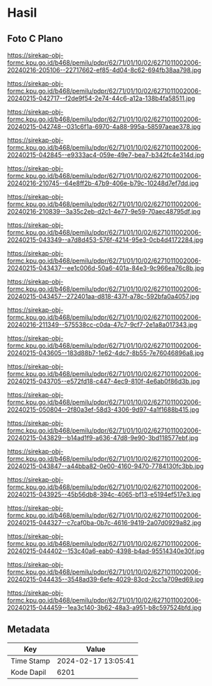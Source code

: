 # Hasil

## Foto C Plano

https://sirekap-obj-formc.kpu.go.id/b468/pemilu/pdpr/62/71/01/10/02/6271011002006-20240216-205106--22717662-ef85-4d04-8c62-694fb38aa798.jpg

https://sirekap-obj-formc.kpu.go.id/b468/pemilu/pdpr/62/71/01/10/02/6271011002006-20240215-042717--f2de9f54-2e74-44c6-a12a-138b4fa58511.jpg

https://sirekap-obj-formc.kpu.go.id/b468/pemilu/pdpr/62/71/01/10/02/6271011002006-20240215-042748--031c6f1a-6970-4a88-995a-58597aeae378.jpg

https://sirekap-obj-formc.kpu.go.id/b468/pemilu/pdpr/62/71/01/10/02/6271011002006-20240215-042845--e9333ac4-059e-49e7-bea7-b342fc4e314d.jpg

https://sirekap-obj-formc.kpu.go.id/b468/pemilu/pdpr/62/71/01/10/02/6271011002006-20240216-210745--64e8ff2b-47b9-406e-b79c-10248d7ef7dd.jpg

https://sirekap-obj-formc.kpu.go.id/b468/pemilu/pdpr/62/71/01/10/02/6271011002006-20240216-210839--3a35c2eb-d2c1-4e77-9e59-70aec48795df.jpg

https://sirekap-obj-formc.kpu.go.id/b468/pemilu/pdpr/62/71/01/10/02/6271011002006-20240215-043349--a7d8d453-576f-4214-95e3-0cb4d4172284.jpg

https://sirekap-obj-formc.kpu.go.id/b468/pemilu/pdpr/62/71/01/10/02/6271011002006-20240215-043437--ee1c006d-50a6-401a-84e3-9c966ea76c8b.jpg

https://sirekap-obj-formc.kpu.go.id/b468/pemilu/pdpr/62/71/01/10/02/6271011002006-20240215-043457--272401aa-d818-437f-a78c-592bfa0a4057.jpg

https://sirekap-obj-formc.kpu.go.id/b468/pemilu/pdpr/62/71/01/10/02/6271011002006-20240216-211349--575538cc-c0da-47c7-9cf7-2e1a8a017343.jpg

https://sirekap-obj-formc.kpu.go.id/b468/pemilu/pdpr/62/71/01/10/02/6271011002006-20240215-043605--183d88b7-1e62-4dc7-8b55-7e76046896a8.jpg

https://sirekap-obj-formc.kpu.go.id/b468/pemilu/pdpr/62/71/01/10/02/6271011002006-20240215-043705--e572fd18-c447-4ec9-810f-4e6ab0f86d3b.jpg

https://sirekap-obj-formc.kpu.go.id/b468/pemilu/pdpr/62/71/01/10/02/6271011002006-20240215-050804--2f80a3ef-58d3-4306-9d97-4a1f1688b415.jpg

https://sirekap-obj-formc.kpu.go.id/b468/pemilu/pdpr/62/71/01/10/02/6271011002006-20240215-043829--b14ad1f9-a636-47d8-9e90-3bd118577ebf.jpg

https://sirekap-obj-formc.kpu.go.id/b468/pemilu/pdpr/62/71/01/10/02/6271011002006-20240215-043847--a44bba82-0e00-4160-9470-7784130fc3bb.jpg

https://sirekap-obj-formc.kpu.go.id/b468/pemilu/pdpr/62/71/01/10/02/6271011002006-20240215-043925--45b56db8-394c-4065-bf13-e5194ef517e3.jpg

https://sirekap-obj-formc.kpu.go.id/b468/pemilu/pdpr/62/71/01/10/02/6271011002006-20240215-044327--c7caf0ba-0b7c-4616-9419-2a07d0929a82.jpg

https://sirekap-obj-formc.kpu.go.id/b468/pemilu/pdpr/62/71/01/10/02/6271011002006-20240215-044402--153c40a6-eab0-4398-b4ad-95514340e30f.jpg

https://sirekap-obj-formc.kpu.go.id/b468/pemilu/pdpr/62/71/01/10/02/6271011002006-20240215-044435--3548ad39-6efe-4029-83cd-2cc1a709ed69.jpg

https://sirekap-obj-formc.kpu.go.id/b468/pemilu/pdpr/62/71/01/10/02/6271011002006-20240215-044459--1ea3c140-3b62-48a3-a951-b8c597524bfd.jpg


## Metadata

| Key        | Value               |
| ---------- | ------------------- |
| Time Stamp | 2024-02-17 13:05:41 |
| Kode Dapil | 6201                |



